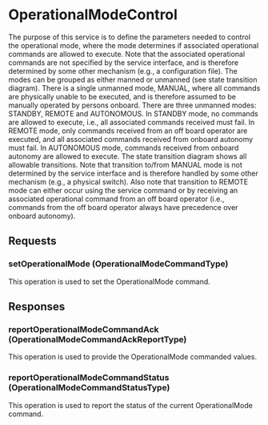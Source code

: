 # OperationalModeControl
The purpose of this service is to define the parameters needed to control the operational mode, where the mode determines if associated operational commands are allowed to execute. Note that the associated operational commands are not specified by the service interface, and is therefore determined by some other mechanism (e.g., a configuration file). The modes can be grouped as either manned or unmanned (see state transition diagram). There is a single unmanned mode, MANUAL, where all commands are physically unable to be executed, and is therefore assumed to be manually operated by persons onboard. There are three unmanned modes: STANDBY, REMOTE and AUTONOMOUS. In STANDBY mode, no commands are allowed to execute, i.e., all associated commands received must fail. In REMOTE mode, only commands received from an off board operator are executed, and all associated commands received from onboard autonomy must fail. In AUTONOMOUS mode, commands received from onboard autonomy are allowed to execute. The state transition diagram shows all allowable transitions. Note that transition to/from MANUAL mode is not determined by the service interface and is therefore handled by some other mechanism (e.g., a physical switch). Also note that transition to REMOTE mode can either occur using the service command or by receiving an associated operational command from an off board operator (i.e., commands from the off board operator always have precedence over onboard autonomy).

## Requests
### setOperationalMode (OperationalModeCommandType)
This operation is used to set the OperationalMode command.

## Responses
### reportOperationalModeCommandAck (OperationalModeCommandAckReportType)
This operation is used to provide the OperationalMode commanded values.
### reportOperationalModeCommandStatus (OperationalModeCommandStatusType)
This operation is used to report the status of the current OperationalMode command.
